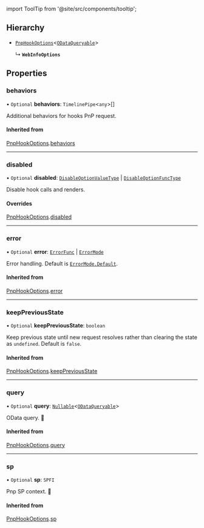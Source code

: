 import ToolTip from '@site/src/components/tooltip';

## Hierarchy

- [`PnpHookOptions`](PnpHookOptions.md)<[`ODataQueryable`](ODataQueryable.md)\>

  ↳ **`WebInfoOptions`**

## Properties

### behaviors

• `Optional` **behaviors**: `TimelinePipe`<`any`\>[]

Additional behaviors for hooks PnP request.

#### Inherited from

[PnpHookOptions](PnpHookOptions.md).[behaviors](PnpHookOptions.md#behaviors)

___

### disabled

• `Optional` **disabled**: [`DisableOptionValueType`](../Types/DisableOptionType.md#disableoptionvaluetype) \| [`DisableOptionFuncType`](../Types/DisableOptionType.md#disableoptionfunctype)

Disable hook calls and renders.

#### Overrides

[PnpHookOptions](PnpHookOptions.md).[disabled](PnpHookOptions.md#disabled)

___

### error

• `Optional` **error**: [`ErrorFunc`](../Types/ErrorFunc.md#errorfunc) \| [`ErrorMode`](../Enums/ErrorMode.md)

Error handling. Default is [`ErrorMode.Default`](../Enums/ErrorMode.md#default).

#### Inherited from

[PnpHookOptions](PnpHookOptions.md).[error](PnpHookOptions.md#error)

___

### keepPreviousState

• `Optional` **keepPreviousState**: `boolean`

Keep previous state until new request resolves rather than clearing the state as `undefined`. Default is `false`.

#### Inherited from

[PnpHookOptions](PnpHookOptions.md).[keepPreviousState](PnpHookOptions.md#keeppreviousstate)

___

### query

• `Optional` **query**: [`Nullable`](../Types/NullableT.md)<[`ODataQueryable`](ODataQueryable.md)\>

OData query. <ToolTip text="Any meaningful change repeats request">🚩</ToolTip>

#### Inherited from

[PnpHookOptions](PnpHookOptions.md).[query](PnpHookOptions.md#query)

___

### sp

• `Optional` **sp**: `SPFI`

Pnp SP context. <ToolTip text="Changing sp value repeats request">🚩</ToolTip>

#### Inherited from

[PnpHookOptions](PnpHookOptions.md).[sp](PnpHookOptions.md#sp)